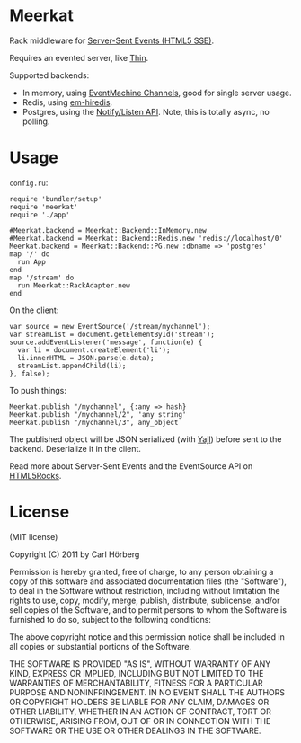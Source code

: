 Meerkat
=======

Rack middleware for [Server-Sent Events (HTML5 SSE)](http://www.html5rocks.com/en/tutorials/eventsource/basics/).

Requires an evented server, like [Thin](http://code.macournoyer.com/thin/).

Supported backends: 

 * In memory, using [EventMachine Channels](http://eventmachine.rubyforge.org/EventMachine/Channel.html), good for single server usage.
 * Redis, using [em-hiredis](https://github.com/mloughran/em-hiredis#readme). 
 * Postgres, using the [Notify/Listen API](http://www.postgresql.org/docs/9.1/static/sql-notify.html). Note, this is totally async, no polling.

Usage
=====

```config.ru```:

    require 'bundler/setup'
    require 'meerkat' 
    require './app'

    #Meerkat.backend = Meerkat::Backend::InMemory.new 
    #Meerkat.backend = Meerkat::Backend::Redis.new 'redis://localhost/0'
    Meerkat.backend = Meerkat::Backend::PG.new :dbname => 'postgres'
    map '/' do
      run App
    end
    map '/stream' do
      run Meerkat::RackAdapter.new
    end

On the client:

    var source = new EventSource('/stream/mychannel');
    var streamList = document.getElementById('stream');
    source.addEventListener('message', function(e) {
      var li = document.createElement('li');
      li.innerHTML = JSON.parse(e.data);
      streamList.appendChild(li);
    }, false);

To push things:

    Meerkat.publish "/mychannel", {:any => hash}
    Meerkat.publish "/mychannel/2", 'any string'
    Meerkat.publish "/mychannel/3", any_object

The published object will be JSON serialized (with [Yajl](https://github.com/brianmario/yajl-ruby)) before sent to the backend. Deserialize it in the client. 

Read more about Server-Sent Events and the EventSource API on [HTML5Rocks](http://www.html5rocks.com/en/tutorials/eventsource/basics/).

License
======
(MIT license)

Copyright (C) 2011 by Carl Hörberg

Permission is hereby granted, free of charge, to any person obtaining a copy
of this software and associated documentation files (the "Software"), to deal
in the Software without restriction, including without limitation the rights
to use, copy, modify, merge, publish, distribute, sublicense, and/or sell
copies of the Software, and to permit persons to whom the Software is
furnished to do so, subject to the following conditions:

The above copyright notice and this permission notice shall be included in
all copies or substantial portions of the Software.

THE SOFTWARE IS PROVIDED "AS IS", WITHOUT WARRANTY OF ANY KIND, EXPRESS OR
IMPLIED, INCLUDING BUT NOT LIMITED TO THE WARRANTIES OF MERCHANTABILITY,
FITNESS FOR A PARTICULAR PURPOSE AND NONINFRINGEMENT. IN NO EVENT SHALL THE
AUTHORS OR COPYRIGHT HOLDERS BE LIABLE FOR ANY CLAIM, DAMAGES OR OTHER
LIABILITY, WHETHER IN AN ACTION OF CONTRACT, TORT OR OTHERWISE, ARISING FROM,
OUT OF OR IN CONNECTION WITH THE SOFTWARE OR THE USE OR OTHER DEALINGS IN
THE SOFTWARE.
